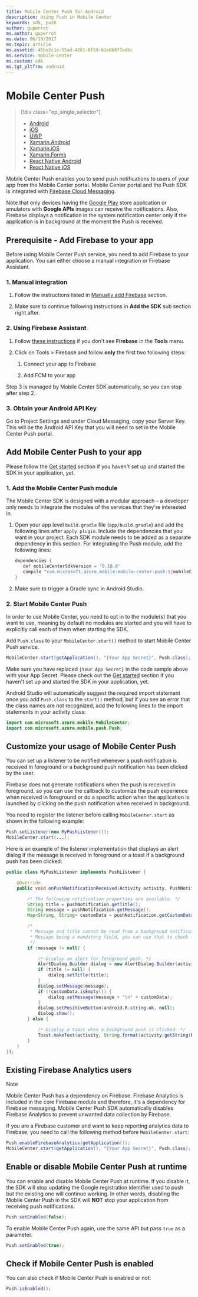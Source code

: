 ```yaml
---
title: Mobile Center Push for Android
description: Using Push in Mobile Center
keywords: sdk, push
author: guperrot
ms.author: guperrot
ms.date: 06/19/2017
ms.topic: article
ms.assetid: 45ba2c1e-55ad-4261-8f59-61e0b8f7edbc
ms.service: mobile-center
ms.custom: sdk
ms.tgt_pltfrm: android
---
```


# Mobile Center Push

> [!div class="op_single_selector"]
> * [Android](android.md)
> * [iOS](ios.md)
> * [UWP](uwp.md)
> * [Xamarin.Android](xamarin-android.md)
> * [Xamarin.iOS](xamarin-ios.md)
> * [Xamarin.Forms](xamarin-forms.md)
> * [React Native Android](react-native-android.md)
> * [React Native iOS](react-native-ios.md)

Mobile Center Push enables you to send push notifications to users of your app from the Mobile Center portal. Mobile Center portal and the Push SDK is integrated with [Firebase Cloud Messaging](https://firebase.google.com/docs/cloud-messaging/).

Note that only devices having the [Google Play](https://play.google.com) store application or emulators with **Google APIs** images can receive the notifications. Also, Firebase displays a notification in the system notification center only if the application is in background at the moment the Push is received.

## Prerequisite - Add Firebase to your app

Before using Mobile Center Push service, you need to add Firebase to your application. You can either choose a manual integration or Firebase Assistant.

### 1. Manual integration

1. Follow the instructions listed in [Manually add Firebase](https://firebase.google.com/docs/android/setup#manually_add_firebase) section.

2. Make sure to continue following instructions in **Add the SDK** sub section right after.

### 2. Using Firebase Assistant

1. Follow [these instructions](https://developer.android.com/studio/write/firebase.html) if you don't see **Firebase** in the **Tools** menu.

2. Click on Tools > Firebase and follow **only** the first two following steps:

    1. Connect your app to Firebase

    2. Add FCM to your app

Step 3 is managed by Mobile Center SDK automatically, so you can stop after step 2.

### 3. Obtain your Android API Key
Go to Project Settings and under Cloud Messaging, copy your Server Key. This will be the Android API Key that you will need to set in the Mobile Center Push portal.

## Add Mobile Center Push to your app

Please follow the [Get started](~/sdk/getting-started/android.md) section if you haven't set up and started the SDK in your application, yet.

### 1. Add the Mobile Center Push module

The Mobile Center SDK is designed with a modular approach – a developer only needs to integrate the modules of the services that they're interested in.

1. Open your app level `build.gradle` file (`app/build.gradle`) and add the following lines after `apply plugin`. Include the dependencies that you want in your project. Each SDK module needs to be added as a separate dependency in this section. For integrating the Push module, add the following lines:

    ```groovy
    dependencies {
       def mobileCenterSdkVersion = '0.10.0'
       compile "com.microsoft.azure.mobile:mobile-center-push:${mobileCenterSdkVersion}"
    }
    ```

2. Make sure to trigger a Gradle sync in Android Studio.

### 2. Start Mobile Center Push

In order to use Mobile Center, you need to opt in to the module(s) that you want to use, meaning by default no modules are started and you will have to explicitly call each of them when starting the SDK.

Add `Push.class` to your `MobileCenter.start()` method to start Mobile Center Push service.

```java
MobileCenter.start(getApplication(), "{Your App Secret}", Push.class);
```

Make sure you have replaced `{Your App Secret}` in the code sample above with your App Secret. Please check out the [Get started](~/sdk/getting-started/android.md) section if you haven't set up and started the SDK in your application, yet.

Android Studio will automatically suggest the required import statement once you add `Push.class` to the `start()` method, but if you see an error that the class names are not recognized, add the following lines to the import statements in your activity class:

```java
import com.microsoft.azure.mobile.MobileCenter;
import com.microsoft.azure.mobile.push.Push;
```

## Customize your usage of Mobile Center Push 

You can set up a listener to be notified whenever a push notification is received in foreground or a background push notification has been clicked by the user.

Firebase does not generate notifications when the push is received in foreground, so you can use the callback to customize the push experience when received in foreground or do a specific action when the application is launched by clicking on the push notification when received in background.

You need to register the listener before calling `MobileCenter.start` as shown in the following example:

```java
Push.setListener(new MyPushListener());
MobileCenter.start(...);
```

Here is an example of the listener implementation that displays an alert dialog if the message is received in foreground or a toast if a background push has been clicked:

```java
public class MyPushListener implements PushListener {

    @Override
    public void onPushNotificationReceived(Activity activity, PushNotification pushNotification) {

        /* The following notification properties are available. */
        String title = pushNotification.getTitle();
        String message = pushNotification.getMessage();
        Map<String, String> customData = pushNotification.getCustomData();

        /*
         * Message and title cannot be read from a background notification object.
         * Message being a mandatory field, you can use that to check foreground vs background.
         */
        if (message != null) {

            /* Display an alert for foreground push. */
            AlertDialog.Builder dialog = new AlertDialog.Builder(activity);
            if (title != null) {
                dialog.setTitle(title);
            }
            dialog.setMessage(message);
            if (!customData.isEmpty()) {
                dialog.setMessage(message + "\n" + customData);
            }
            dialog.setPositiveButton(android.R.string.ok, null);
            dialog.show();
        } else {

            /* Display a toast when a background push is clicked. */
            Toast.makeText(activity, String.format(activity.getString(R.string.push_toast), customData), Toast.LENGTH_LONG).show(); // For example R.string.push_toast would be "Push clicked with data=%1s"
        }
    }
});
```

## Existing Firebase Analytics users

>[!NOTE]
>Mobile Center Push has a dependency on Firebase. Firebase Analytics is included in the core Firebase module and therefore, it's a dependency for Firebase messaging. Mobile Center Push SDK automatically disables Firebase Analytics to prevent unwanted data collection by Firebase.

If you are a Firebase customer and want to keep reporting analytics data to Firebase, you need to call the following method before `MobileCenter.start`:

```java
Push.enableFirebaseAnalytics(getApplication());
MobileCenter.start(getApplication(), "{Your App Secret}", Push.class);
```

## Enable or disable Mobile Center Push at runtime

You can enable and disable Mobile Center Push at runtime. If you disable it, the SDK will stop updating the Google registration identifier used to push but the existing one will continue working. In other words, disabling the Mobile Center Push in the SDK will **NOT** stop your application from receiving push notifications.

```java
Push.setEnabled(false);
```
To enable Mobile Center Push again, use the same API but pass `true` as a parameter.

```java
Push.setEnabled(true);
```

## Check if Mobile Center Push is enabled

You can also check if Mobile Center Push is enabled or not:

```java
Push.isEnabled();
```